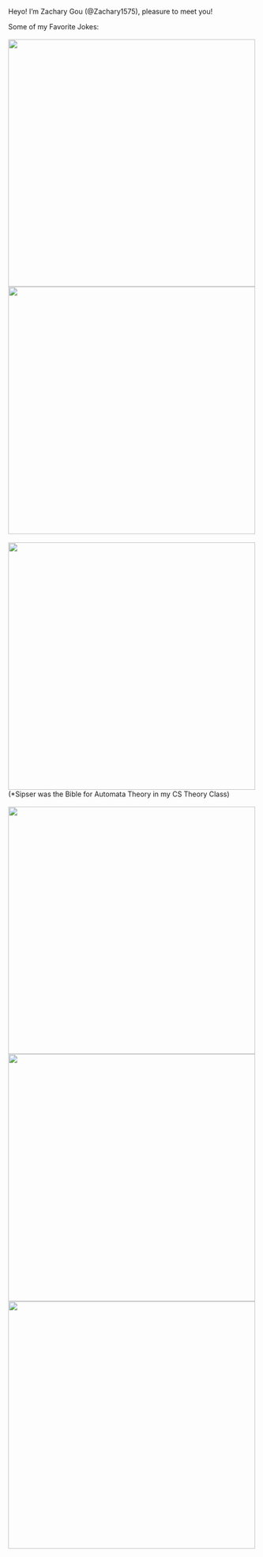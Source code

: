 Heyo! I’m Zachary Gou (@Zachary1575), pleasure to meet you! 

Some of my Favorite Jokes:
<br>
<br>
<img src="https://pbs.twimg.com/media/FkLb6DSXoAAlKjw.jpg" width="500" />
<br>
<img src="https://www.oneweirdkerneltrick.com/paperfigs/vapnik.jpg" width="500" />
<br>
<br>
<img src="https://i.redd.it/51c2i8p9ovy31.png" width="500" />
<br>
(*Sipser was the Bible for Automata Theory in my CS Theory Class)
<br>
<br>
<img src="https://www.oneweirdkerneltrick.com/paperfigs/patriotslash.png" width="500" />
<br>
<img src="https://i.redd.it/k0ozh7tg40751.jpg" width="500" />
<br>
<img src="https://files.speakerdeck.com/presentations/383a048655cc4b7fa71c7162cb3a6676/slide_34.jpg" width="500" />



